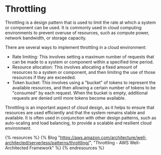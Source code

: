 # Throttling

Throttling is a design pattern that is used to limit the rate at which a system or component can be used. It is commonly used in cloud computing environments to prevent overuse of resources, such as compute power, network bandwidth, or storage capacity.

There are several ways to implement throttling in a cloud environment:

* Rate limiting: This involves setting a maximum number of requests that can be made to a system or component within a specified time period.
* Resource allocation: This involves allocating a fixed amount of resources to a system or component, and then limiting the use of those resources if they are exceeded.
* Token bucket: This involves using a "bucket" of tokens to represent the available resources, and then allowing a certain number of tokens to be "consumed" by each request. When the bucket is empty, additional requests are denied until more tokens become available.

Throttling is an important aspect of cloud design, as it helps to ensure that resources are used efficiently and that the system remains stable and available. It is often used in conjunction with other design patterns, such as auto-scaling and load balancing, to provide a scalable and resilient cloud environment.

{% resources %}
  {% Blog "https://aws.amazon.com/architecture/well-architected/serverless/patterns/throttling/", "Throttling - AWS Well-Architected Framework" %}
{% endresources %}
